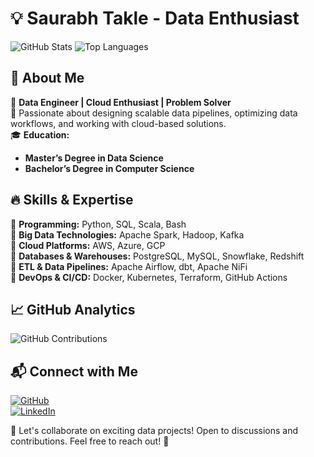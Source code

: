 # 💡 Saurabh Takle - Data Enthusiast

![GitHub Stats](https://github-readme-stats.vercel.app/api?username=saura-t&show_icons=true&theme=radical)
![Top Languages](https://github-readme-stats.vercel.app/api/top-langs/?username=saura-t&layout=compact&theme=radical)

## 🚀 About Me

🎯 **Data Engineer | Cloud Enthusiast | Problem Solver**  
📌 Passionate about designing scalable data pipelines, optimizing data workflows, and working with cloud-based solutions.  
🎓 **Education:**

- **Master’s Degree in Data Science**
- **Bachelor’s Degree in Computer Science**

## 🔥 Skills & Expertise

🔹 **Programming:** Python, SQL, Scala, Bash  
🔹 **Big Data Technologies:** Apache Spark, Hadoop, Kafka  
🔹 **Cloud Platforms:** AWS, Azure, GCP  
🔹 **Databases & Warehouses:** PostgreSQL, MySQL, Snowflake, Redshift  
🔹 **ETL & Data Pipelines:** Apache Airflow, dbt, Apache NiFi  
🔹 **DevOps & CI/CD:** Docker, Kubernetes, Terraform, GitHub Actions

## 📈 GitHub Analytics

![GitHub Contributions](https://github-readme-streak-stats.herokuapp.com/?user=saura-t&theme=radical)

## 📬 Connect with Me

[![GitHub](https://img.shields.io/badge/GitHub-000?style=for-the-badge&logo=github)](https://github.com/saura-t/)  
[![LinkedIn](https://img.shields.io/badge/LinkedIn-blue?style=for-the-badge&logo=linkedin)](https://www.linkedin.com/in/saurabhtakle/)

🚀 Let's collaborate on exciting data projects! Open to discussions and contributions. Feel free to reach out! 🚀
